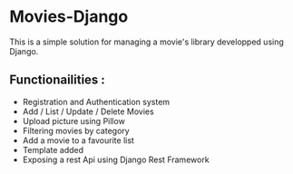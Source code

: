 # Movies-Django
This is a simple solution for managing a movie's library developped using Django.
## Functionailities : 
* Registration and Authentication system
* Add / List / Update / Delete Movies 
* Upload picture using Pillow
* Filtering movies by category
* Add a movie to a favourite list
* Template added
* Exposing a rest Api using Django Rest Framework 
